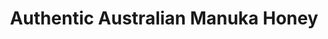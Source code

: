 ---
title: "Authentic Australian Manuka Honey"
url: /brisbane/authentic-australian-manuka-honey/
shop: Supermarkt
---